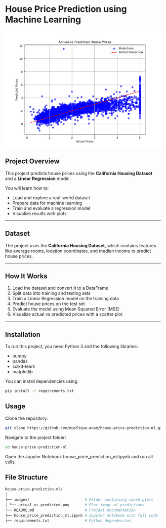 # House Price Prediction using Machine Learning

![Actual vs Predicted Prices](images/actual_vs_predicted.png)

## Project Overview

This project predicts house prices using the **California Housing Dataset** and a **Linear Regression** model.

You will learn how to:

- Load and explore a real-world dataset
- Prepare data for machine learning
- Train and evaluate a regression model
- Visualize results with plots

---

## Dataset

The project uses the **California Housing Dataset**, which contains features like average rooms, location coordinates, and median income to predict house prices.

---

## How It Works

1. Load the dataset and convert it to a DataFrame  
2. Split data into training and testing sets  
3. Train a Linear Regression model on the training data  
4. Predict house prices on the test set  
5. Evaluate the model using Mean Squared Error (MSE)  
6. Visualize actual vs predicted prices with a scatter plot  

---

## Installation

To run this project, you need Python 3 and the following libraries:

- numpy  
- pandas  
- scikit-learn  
- matplotlib  

You can install dependencies using:

```bash
pip install -r requirements.txt

```

## Usage

Clone the repository:

```bash
git clone https://github.com/musfique-anam/house-price-prediction-ml.git

```
Navigate to the project folder:

```bash
cd house-price-prediction-ml

```
Open the Jupyter Notebook house_price_prediction_ml.ipynb and run all cells.

## File Structure

```bash
house-price-prediction-ml/
│
├── images/                         # Folder containing saved plots
│ └── actual_vs_predicted.png       # Plot image of predictions
└── README.md                       # Project documentation
├── house_price_prediction_ml.ipynb # Jupyter notebook with full code
├── requirements.txt                # Python dependencies

```